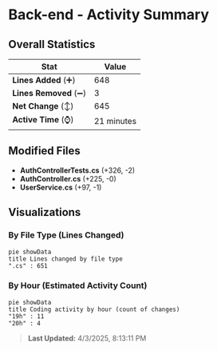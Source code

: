 # Back-end - Activity Summary 

## Overall Statistics

| Stat                   | Value                                                             |
| ---------------------- | ----------------------------------------------------------------- |
| **Lines Added** (➕)   | 648                                          |
| **Lines Removed** (➖) | 3                                        |
| **Net Change** (↕)    | 645                |
| **Active Time** (⌚)   | 21 minutes |


## Modified Files
- **AuthControllerTests.cs** (+326, -2)
- **AuthController.cs** (+225, -0)
- **UserService.cs** (+97, -1)

## Visualizations

### By File Type (Lines Changed)

```mermaid
pie showData
title Lines changed by file type
".cs" : 651
```

### By Hour (Estimated Activity Count)

```mermaid
pie showData
title Coding activity by hour (count of changes)
"19h" : 11
"20h" : 4
```


> **Last Updated:** 4/3/2025, 8:13:11 PM